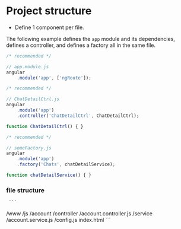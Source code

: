# Project structure

 - Define 1 component per file.

  The following example defines the `app` module and its dependencies, defines a controller, and defines a factory all in the same file.

  ```javascript
  /* recommended */

  // app.module.js
  angular
      .module('app', ['ngRoute']);
  ```

  ```javascript
  /* recommended */

  // ChatDetailCtrl.js
  angular
      .module('app')
      .controller('ChatDetailCtrl', ChatDetailCtrl);

  function ChatDetailCtrl() { }
  ```

  ```javascript
  /* recommended */

  // someFactory.js
  angular
      .module('app')
      .factory('Chats', chatDetailService);

  function chatDetailService() { }
  ```
  
  ### file structure
   
  
  
     ```
/www
  /js
    /account
      /controller
        /account.controller.js
      /service
        /account.service.js
      /config.js
index.html
    ```


    
